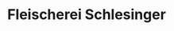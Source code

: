 ---
title: "Fleischerei Schlesinger"
url: /doberlug-kirchhain/fleischerei-schlesinger/
shop: Metzgerei
---